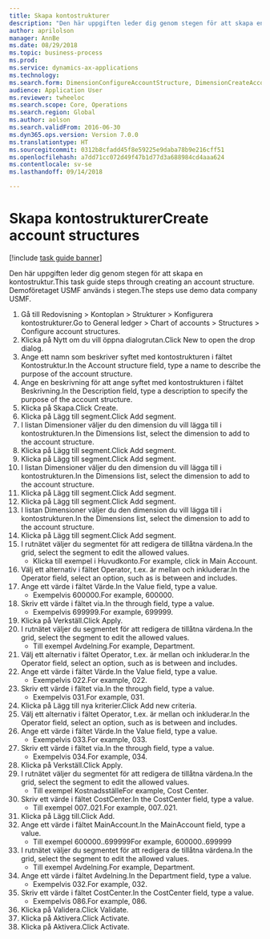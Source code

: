 ```yaml
--- 
title: Skapa kontostrukturer
description: "Den här uppgiften leder dig genom stegen för att skapa en kontostruktur."
author: aprilolson
manager: AnnBe
ms.date: 08/29/2018
ms.topic: business-process
ms.prod: 
ms.service: dynamics-ax-applications
ms.technology: 
ms.search.form: DimensionConfigureAccountStructure, DimensionCreateAccountStructure, DimensionHierarchyAddLevel, DimensionHierarchyConstraintActivate
audience: Application User
ms.reviewer: twheeloc
ms.search.scope: Core, Operations
ms.search.region: Global
ms.author: aolson
ms.search.validFrom: 2016-06-30
ms.dyn365.ops.version: Version 7.0.0
ms.translationtype: HT
ms.sourcegitcommit: 0312b8cfadd45f8e59225e9daba78b9e216cff51
ms.openlocfilehash: a7dd71cc072d49f47b1d77d3a688984cd4aaa624
ms.contentlocale: sv-se
ms.lasthandoff: 09/14/2018

---
```

# <a name="create-account-structures"></a><span data-ttu-id="9f378-103">Skapa kontostrukturer</span><span class="sxs-lookup"><span data-stu-id="9f378-103">Create account structures</span></span>

[!include [task guide banner](../../includes/task-guide-banner.md)]

<span data-ttu-id="9f378-104">Den här uppgiften leder dig genom stegen för att skapa en kontostruktur.</span><span class="sxs-lookup"><span data-stu-id="9f378-104">This task guide steps through creating an account structure.</span></span> <span data-ttu-id="9f378-105">Demoföretaget USMF används i stegen.</span><span class="sxs-lookup"><span data-stu-id="9f378-105">The steps use demo data company USMF.</span></span>

1. <span data-ttu-id="9f378-106">Gå till Redovisning > Kontoplan > Strukturer > Konfigurera kontostrukturer.</span><span class="sxs-lookup"><span data-stu-id="9f378-106">Go to General ledger > Chart of accounts > Structures > Configure account structures.</span></span>
2. <span data-ttu-id="9f378-107">Klicka på Nytt om du vill öppna dialogrutan.</span><span class="sxs-lookup"><span data-stu-id="9f378-107">Click New to open the drop dialog.</span></span>
3. <span data-ttu-id="9f378-108">Ange ett namn som beskriver syftet med kontostrukturen i fältet Kontostruktur.</span><span class="sxs-lookup"><span data-stu-id="9f378-108">In the Account structure field, type a name to describe the purpose of the account structure.</span></span>
4. <span data-ttu-id="9f378-109">Ange en beskrivning för att ange syftet med kontostrukturen i fältet Beskrivning.</span><span class="sxs-lookup"><span data-stu-id="9f378-109">In the Description field, type a description to specify the purpose of the account structure.</span></span>
5. <span data-ttu-id="9f378-110">Klicka på Skapa.</span><span class="sxs-lookup"><span data-stu-id="9f378-110">Click Create.</span></span>
6. <span data-ttu-id="9f378-111">Klicka på Lägg till segment.</span><span class="sxs-lookup"><span data-stu-id="9f378-111">Click Add segment.</span></span>
7. <span data-ttu-id="9f378-112">I listan Dimensioner väljer du den dimension du vill lägga till i kontostrukturen.</span><span class="sxs-lookup"><span data-stu-id="9f378-112">In the Dimensions list, select the dimension to add to the account structure.</span></span>
8. <span data-ttu-id="9f378-113">Klicka på Lägg till segment.</span><span class="sxs-lookup"><span data-stu-id="9f378-113">Click Add segment.</span></span>
9. <span data-ttu-id="9f378-114">Klicka på Lägg till segment.</span><span class="sxs-lookup"><span data-stu-id="9f378-114">Click Add segment.</span></span>
10. <span data-ttu-id="9f378-115">I listan Dimensioner väljer du den dimension du vill lägga till i kontostrukturen.</span><span class="sxs-lookup"><span data-stu-id="9f378-115">In the Dimensions list, select the dimension to add to the account structure.</span></span>
11. <span data-ttu-id="9f378-116">Klicka på Lägg till segment.</span><span class="sxs-lookup"><span data-stu-id="9f378-116">Click Add segment.</span></span>
12. <span data-ttu-id="9f378-117">Klicka på Lägg till segment.</span><span class="sxs-lookup"><span data-stu-id="9f378-117">Click Add segment.</span></span>
13. <span data-ttu-id="9f378-118">I listan Dimensioner väljer du den dimension du vill lägga till i kontostrukturen.</span><span class="sxs-lookup"><span data-stu-id="9f378-118">In the Dimensions list, select the dimension to add to the account structure.</span></span>
14. <span data-ttu-id="9f378-119">Klicka på Lägg till segment.</span><span class="sxs-lookup"><span data-stu-id="9f378-119">Click Add segment.</span></span>
15. <span data-ttu-id="9f378-120">I rutnätet väljer du segmentet för att redigera de tillåtna värdena.</span><span class="sxs-lookup"><span data-stu-id="9f378-120">In the grid, select the segment to edit the allowed values.</span></span>
    * <span data-ttu-id="9f378-121">Klicka till exempel i Huvudkonto.</span><span class="sxs-lookup"><span data-stu-id="9f378-121">For example, click in Main Account.</span></span>  
16. <span data-ttu-id="9f378-122">Välj ett alternativ i fältet Operator, t.ex. är mellan och inkluderar.</span><span class="sxs-lookup"><span data-stu-id="9f378-122">In the Operator field, select an option, such as is between and includes.</span></span>
17. <span data-ttu-id="9f378-123">Ange ett värde i fältet Värde.</span><span class="sxs-lookup"><span data-stu-id="9f378-123">In the Value field, type a value.</span></span>
    * <span data-ttu-id="9f378-124">Exempelvis 600000.</span><span class="sxs-lookup"><span data-stu-id="9f378-124">For example, 600000.</span></span>  
18. <span data-ttu-id="9f378-125">Skriv ett värde i fältet via.</span><span class="sxs-lookup"><span data-stu-id="9f378-125">In the through field, type a value.</span></span>
    * <span data-ttu-id="9f378-126">Exempelvis 699999.</span><span class="sxs-lookup"><span data-stu-id="9f378-126">For example, 699999.</span></span>  
19. <span data-ttu-id="9f378-127">Klicka på Verkställ.</span><span class="sxs-lookup"><span data-stu-id="9f378-127">Click Apply.</span></span>
20. <span data-ttu-id="9f378-128">I rutnätet väljer du segmentet för att redigera de tillåtna värdena.</span><span class="sxs-lookup"><span data-stu-id="9f378-128">In the grid, select the segment to edit the allowed values.</span></span>
    * <span data-ttu-id="9f378-129">Till exempel Avdelning.</span><span class="sxs-lookup"><span data-stu-id="9f378-129">For example, Department.</span></span>  
21. <span data-ttu-id="9f378-130">Välj ett alternativ i fältet Operator, t.ex. är mellan och inkluderar.</span><span class="sxs-lookup"><span data-stu-id="9f378-130">In the Operator field, select an option, such as is between and includes.</span></span>
22. <span data-ttu-id="9f378-131">Ange ett värde i fältet Värde.</span><span class="sxs-lookup"><span data-stu-id="9f378-131">In the Value field, type a value.</span></span>
    * <span data-ttu-id="9f378-132">Exempelvis 022.</span><span class="sxs-lookup"><span data-stu-id="9f378-132">For example, 022.</span></span>  
23. <span data-ttu-id="9f378-133">Skriv ett värde i fältet via.</span><span class="sxs-lookup"><span data-stu-id="9f378-133">In the through field, type a value.</span></span>
    * <span data-ttu-id="9f378-134">Exempelvis 031.</span><span class="sxs-lookup"><span data-stu-id="9f378-134">For example, 031.</span></span>  
24. <span data-ttu-id="9f378-135">Klicka på Lägg till nya kriterier.</span><span class="sxs-lookup"><span data-stu-id="9f378-135">Click Add new criteria.</span></span>
25. <span data-ttu-id="9f378-136">Välj ett alternativ i fältet Operator, t.ex. är mellan och inkluderar.</span><span class="sxs-lookup"><span data-stu-id="9f378-136">In the Operator field, select an option, such as is between and includes.</span></span>
26. <span data-ttu-id="9f378-137">Ange ett värde i fältet Värde.</span><span class="sxs-lookup"><span data-stu-id="9f378-137">In the Value field, type a value.</span></span>
    * <span data-ttu-id="9f378-138">Exempelvis 033.</span><span class="sxs-lookup"><span data-stu-id="9f378-138">For example, 033.</span></span>  
27. <span data-ttu-id="9f378-139">Skriv ett värde i fältet via.</span><span class="sxs-lookup"><span data-stu-id="9f378-139">In the through field, type a value.</span></span>
    * <span data-ttu-id="9f378-140">Exempelvis 034.</span><span class="sxs-lookup"><span data-stu-id="9f378-140">For example, 034.</span></span>  
28. <span data-ttu-id="9f378-141">Klicka på Verkställ.</span><span class="sxs-lookup"><span data-stu-id="9f378-141">Click Apply.</span></span>
29. <span data-ttu-id="9f378-142">I rutnätet väljer du segmentet för att redigera de tillåtna värdena.</span><span class="sxs-lookup"><span data-stu-id="9f378-142">In the grid, select the segment to edit the allowed values.</span></span>
    * <span data-ttu-id="9f378-143">Till exempel Kostnadsställe</span><span class="sxs-lookup"><span data-stu-id="9f378-143">For example, Cost Center.</span></span>  
30. <span data-ttu-id="9f378-144">Skriv ett värde i fältet CostCenter.</span><span class="sxs-lookup"><span data-stu-id="9f378-144">In the CostCenter field, type a value.</span></span>
    * <span data-ttu-id="9f378-145">Till exempel 007..021.</span><span class="sxs-lookup"><span data-stu-id="9f378-145">For example, 007..021.</span></span>  
31. <span data-ttu-id="9f378-146">Klicka på Lägg till.</span><span class="sxs-lookup"><span data-stu-id="9f378-146">Click Add.</span></span>
32. <span data-ttu-id="9f378-147">Ange ett värde i fältet MainAccount.</span><span class="sxs-lookup"><span data-stu-id="9f378-147">In the MainAccount field, type a value.</span></span>
    * <span data-ttu-id="9f378-148">Till exempel 600000..699999</span><span class="sxs-lookup"><span data-stu-id="9f378-148">For example, 600000..699999</span></span>  
33. <span data-ttu-id="9f378-149">I rutnätet väljer du segmentet för att redigera de tillåtna värdena.</span><span class="sxs-lookup"><span data-stu-id="9f378-149">In the grid, select the segment to edit the allowed values.</span></span>
    * <span data-ttu-id="9f378-150">Till exempel Avdelning.</span><span class="sxs-lookup"><span data-stu-id="9f378-150">For example, Department.</span></span>  
34. <span data-ttu-id="9f378-151">Ange ett värde i fältet Avdelning.</span><span class="sxs-lookup"><span data-stu-id="9f378-151">In the Department field, type a value.</span></span>
    * <span data-ttu-id="9f378-152">Exempelvis 032.</span><span class="sxs-lookup"><span data-stu-id="9f378-152">For example, 032.</span></span>  
35. <span data-ttu-id="9f378-153">Skriv ett värde i fältet CostCenter.</span><span class="sxs-lookup"><span data-stu-id="9f378-153">In the CostCenter field, type a value.</span></span>
    * <span data-ttu-id="9f378-154">Exempelvis 086.</span><span class="sxs-lookup"><span data-stu-id="9f378-154">For example, 086.</span></span>  
36. <span data-ttu-id="9f378-155">Klicka på Validera.</span><span class="sxs-lookup"><span data-stu-id="9f378-155">Click Validate.</span></span>
37. <span data-ttu-id="9f378-156">Klicka på Aktivera.</span><span class="sxs-lookup"><span data-stu-id="9f378-156">Click Activate.</span></span>
38. <span data-ttu-id="9f378-157">Klicka på Aktivera.</span><span class="sxs-lookup"><span data-stu-id="9f378-157">Click Activate.</span></span>


